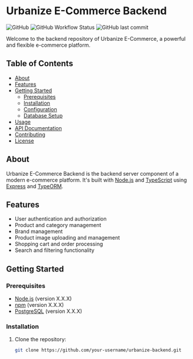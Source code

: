 # Urbanize E-Commerce Backend

![GitHub](https://img.shields.io/github/license/your-username/urbanize-backend)
![GitHub Workflow Status](https://img.shields.io/github/workflow/status/your-username/urbanize-backend/CI)
![GitHub last commit](https://img.shields.io/github/last-commit/your-username/urbanize-backend)

Welcome to the backend repository of Urbanize E-Commerce, a powerful and flexible e-commerce platform.

## Table of Contents

- [About](#about)
- [Features](#features)
- [Getting Started](#getting-started)
  - [Prerequisites](#prerequisites)
  - [Installation](#installation)
  - [Configuration](#configuration)
  - [Database Setup](#database-setup)
- [Usage](#usage)
- [API Documentation](#api-documentation)
- [Contributing](#contributing)
- [License](#license)

## About

Urbanize E-Commerce Backend is the backend server component of a modern e-commerce platform. It's built with [Node.js](https://nodejs.org/) and [TypeScript](https://www.typescriptlang.org/) using [Express](https://expressjs.com/) and [TypeORM](https://typeorm.io/).

## Features

- User authentication and authorization
- Product and category management
- Brand management
- Product image uploading and management
- Shopping cart and order processing
- Search and filtering functionality

## Getting Started

### Prerequisites

- [Node.js](https://nodejs.org/) (version X.X.X)
- [npm](https://www.npmjs.com/) (version X.X.X)
- [PostgreSQL](https://www.postgresql.org/) (version X.X.X)

### Installation

1. Clone the repository:

   ```bash
   git clone https://github.com/your-username/urbanize-backend.git
   ```
